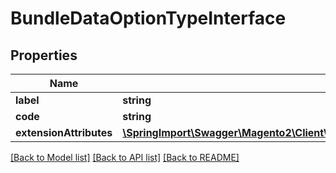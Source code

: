 # BundleDataOptionTypeInterface

## Properties
Name | Type | Description | Notes
------------ | ------------- | ------------- | -------------
**label** | **string** | Type label | 
**code** | **string** | Type code | 
**extensionAttributes** | [**\SpringImport\Swagger\Magento2\Client\Model\BundleDataOptionTypeExtensionInterface**](BundleDataOptionTypeExtensionInterface.md) |  | [optional] 

[[Back to Model list]](../README.md#documentation-for-models) [[Back to API list]](../README.md#documentation-for-api-endpoints) [[Back to README]](../README.md)


